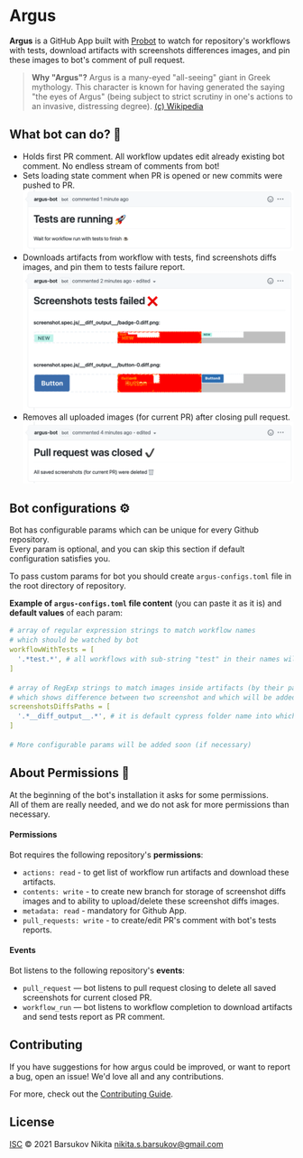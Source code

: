 # Argus
**Argus** is a GitHub App built with [Probot](https://github.com/probot/probot)
to watch for repository's workflows with tests, download artifacts with screenshots differences images,
and pin these images to bot's comment of pull request.

> **Why "Argus"?** Argus is a many-eyed  "all-seeing" giant in Greek mythology.
> This character is known for having generated the saying "the eyes of Argus"
> (being subject to strict scrutiny in one's actions to an invasive, distressing degree).
> [(c) Wikipedia](https://en.wikipedia.org/wiki/Argus_Panoptes)

## What bot can do? :rocket:
- Holds first PR comment.
All workflow updates edit already existing bot comment.
No endless stream of comments from bot!
- Sets loading state comment when PR is opened or new commits were pushed to PR.
![loading-demo](.demo/loading.png)
- Downloads artifacts from workflow with tests, find screenshots diffs images, and pin them to tests failure report.
![error-report-demo](.demo/error-report.png)
- Removes all uploaded images (for current PR) after closing pull request.
![closed-pr-demo](.demo/pr-closed.png)

## Bot configurations :gear:
Bot has configurable params which can be unique for every Github repository.<br>
Every param is optional, and you can skip this section if default configuration satisfies you.

To pass custom params for bot you should create `argus-configs.toml` file in the root directory of repository.

**Example of `argus-configs.toml` file content** (you can paste it as it is) and **default values** of each param:
```yaml
# array of regular expression strings to match workflow names
# which should be watched by bot
workflowWithTests = [
  '.*test.*', # all workflows with sub-string "test" in their names will be watched by bot 
]

# array of RegExp strings to match images inside artifacts (by their path or file name)
# which shows difference between two screenshot and which will be added to bot report comment
screenshotsDiffsPaths = [
  '.*__diff_output__.*', # it is default cypress folder name into which snapshot diffs are put
]

# More configurable params will be added soon (if necessary)
```

## About Permissions :closed_lock_with_key:
At the beginning of the bot's installation it asks for some permissions.<br>
All of them are really needed, and we do not ask for more permissions than necessary.

#### Permissions
Bot requires the following repository's **permissions**:
- `actions: read` - to get list of workflow run artifacts and download these artifacts.
- `contents: write` - to create new branch for storage of screenshot diffs images
and to ability to upload/delete these screenshot diffs images.
- `metadata: read` - mandatory for Github App.
- `pull_requests: write` - to create/edit PR's comment with bot's tests reports.

#### Events
Bot listens to the following repository's **events**:
- `pull_request` — bot listens to pull request closing to delete all saved screenshots for current closed PR.
- `workflow_run` — bot listens to workflow completion to download artifacts and send tests report as PR comment.

## Contributing

If you have suggestions for how argus could be improved, or want to report a bug, open an issue! We'd love all and any contributions.

For more, check out the [Contributing Guide](CONTRIBUTING.md).

## License

[ISC](LICENSE) © 2021 Barsukov Nikita <nikita.s.barsukov@gmail.com>
